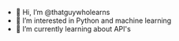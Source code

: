 - 👋 Hi, I’m @thatguywholearns
- 👀 I’m interested in Python and machine learning
- 🌱 I’m currently learning about API's


<!---
thatguywholearns/thatguywholearns is a ✨ special ✨ repository because its `README.md` (this file) appears on your GitHub profile.
You can click the Preview link to take a look at your changes.
--->
